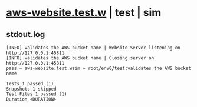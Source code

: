 # [aws-website.test.w](../../../../../../examples/tests/sdk_tests/website/aws-website.test.w) | test | sim

## stdout.log
```log
[INFO] validates the AWS bucket name | Website Server listening on http://127.0.0.1:45811
[INFO] validates the AWS bucket name | Closing server on http://127.0.0.1:45811
pass ─ aws-website.test.wsim » root/env0/test:validates the AWS bucket name

Tests 1 passed (1)
Snapshots 1 skipped
Test Files 1 passed (1)
Duration <DURATION>
```

